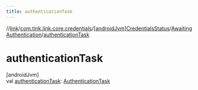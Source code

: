 ```yaml
---
title: authenticationTask
---
```

//[link](../../../../index.html)/[com.tink.link.core.credentials](../../index.html)/[[androidJvm]CredentialsStatus](../index.html)/[AwaitingAuthentication](index.html)/[authenticationTask](authentication-task.html)



# authenticationTask



[androidJvm]\
val [authenticationTask](authentication-task.html): [AuthenticationTask](../../../com.tink.link.authentication/[android-jvm]-authentication-task/index.html)




